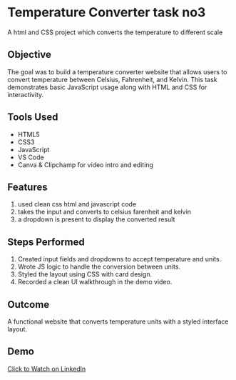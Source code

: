 # Temperature Converter task no3
  A html and CSS  project which converts the temperature to different scale




## Objective

The goal was to build a temperature converter website that allows users to convert temperature between Celsius, Fahrenheit, and Kelvin. This task demonstrates basic JavaScript usage along with HTML and CSS for interactivity.
## Tools Used
- HTML5
- CSS3
- JavaScript
- VS Code
- Canva & Clipchamp for video intro and editing
## Features
1. used clean css html and javascript code
2. takes the input and converts to celsius farenheit and kelvin
3. a dropdown is present to display the converted result 
## Steps Performed

1. Created input fields and dropdowns to accept temperature and units.
2. Wrote JS logic to handle the conversion between units.
3. Styled the layout using CSS with  card design.
4. Recorded a clean UI walkthrough in the demo video.

## Outcome
A functional website that converts temperature units with a styled interface layout.
## Demo


[Click to Watch on LinkedIn](https://www.linkedin.com/posts/kaustav-pal-397297279_oasis-activity-7350597446739111936-JZpi?utm_source=share&utm_medium=member_desktop&rcm=ACoAAEPZ8mMBIOJb6KttwWAPHe1tLuPohtEhq8Q)
